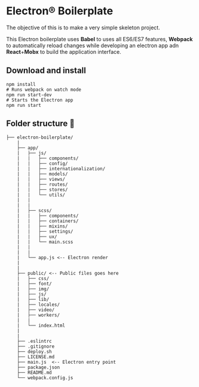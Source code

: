 # Electron® Boilerplate

The objective of this is to make a very simple skeleton project.

This Electron boilerplate uses __Babel__ to uses all ES6/ES7 features, __Webpack__ to 
automatically reload changes while developing an electron app adn __React__+__Mobx__ to
build the application interface.


## Download and install

```
npm install
# Runs webpack on watch mode
npm run start-dev
# Starts the Electron app
npm run start
```


## Folder structure :file_folder:

```
├── electron-boilerplate/
    |
    ├── app/
    |   ├── js/
    |   |   ├── components/
    |   |   ├── config/
    |   |   ├── internationalization/
    |   |   ├── models/
    |   |   ├── views/
    |   |   ├── routes/
    |   |   ├── stores/
    |   |   └── utils/
    |   |
    |   |
    |   ├── scss/
    |   |   ├── components/
    |   |   ├── containers/
    |   |   ├── mixins/
    |   |   ├── settings/
    |   |   ├── ux/
    |   |   └── main.scss
    |   |
    |   |
    |   └── app.js <-- Electron render
    |
    |
    ├── public/ <-- Public files goes here
    |   ├── css/
    |   ├── font/
    |   ├── img/
    |   ├── js/
    |   ├── lib/
    |   ├── locales/
    |   ├── video/
    |   ├── workers/
    |   |   
    |   └── index.html
    |
    |
    ├── .eslintrc
    ├── .gitignore
    ├── deploy.sh
    ├── LICENSE.md
    ├── main.js  <-- Electron entry point
    ├── package.json
    ├── README.md
    └── webpack.config.js
```
